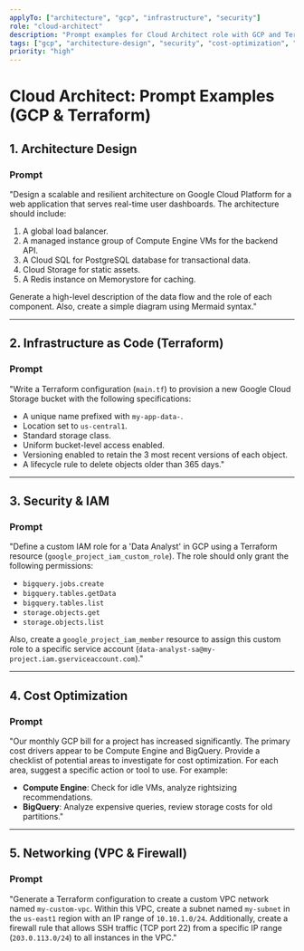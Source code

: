 ```yaml
---
applyTo: ["architecture", "gcp", "infrastructure", "security"]
role: "cloud-architect"
description: "Prompt examples for Cloud Architect role with GCP and Terraform"
tags: ["gcp", "architecture-design", "security", "cost-optimization", "iac", "terraform", "networking"]
priority: "high"
---
```


# **Cloud Architect: Prompt Examples (GCP & Terraform)**

## **1. Architecture Design**

### **Prompt**

"Design a scalable and resilient architecture on Google Cloud Platform for a web application that serves real-time user dashboards. The architecture should include:
1.  A global load balancer.
2.  A managed instance group of Compute Engine VMs for the backend API.
3.  A Cloud SQL for PostgreSQL database for transactional data.
4.  Cloud Storage for static assets.
5.  A Redis instance on Memorystore for caching.

Generate a high-level description of the data flow and the role of each component. Also, create a simple diagram using Mermaid syntax."

---

## **2. Infrastructure as Code (Terraform)**

### **Prompt**

"Write a Terraform configuration (`main.tf`) to provision a new Google Cloud Storage bucket with the following specifications:
*   A unique name prefixed with `my-app-data-`.
*   Location set to `us-central1`.
*   Standard storage class.
*   Uniform bucket-level access enabled.
*   Versioning enabled to retain the 3 most recent versions of each object.
*   A lifecycle rule to delete objects older than 365 days."

---

## **3. Security & IAM**

### **Prompt**

"Define a custom IAM role for a 'Data Analyst' in GCP using a Terraform resource (`google_project_iam_custom_role`). The role should only grant the following permissions:
*   `bigquery.jobs.create`
*   `bigquery.tables.getData`
*   `bigquery.tables.list`
*   `storage.objects.get`
*   `storage.objects.list`

Also, create a `google_project_iam_member` resource to assign this custom role to a specific service account (`data-analyst-sa@my-project.iam.gserviceaccount.com`)."

---

## **4. Cost Optimization**

### **Prompt**

"Our monthly GCP bill for a project has increased significantly. The primary cost drivers appear to be Compute Engine and BigQuery. Provide a checklist of potential areas to investigate for cost optimization. For each area, suggest a specific action or tool to use. For example:
*   **Compute Engine**: Check for idle VMs, analyze rightsizing recommendations.
*   **BigQuery**: Analyze expensive queries, review storage costs for old partitions."

---

## **5. Networking (VPC & Firewall)**

### **Prompt**

"Generate a Terraform configuration to create a custom VPC network named `my-custom-vpc`. Within this VPC, create a subnet named `my-subnet` in the `us-east1` region with an IP range of `10.10.1.0/24`. Additionally, create a firewall rule that allows SSH traffic (TCP port 22) from a specific IP range (`203.0.113.0/24`) to all instances in the VPC."
